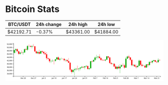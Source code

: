 # Bitcoin Stats

BTC/USDT|24h change|24h high|24h low|
|---|---|---|---|
|$42192.71|-0.37%|$43361.00|$41884.00|

<img src="./chart.svg">
